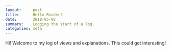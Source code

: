 ```yaml
---
layout:     post
title:      Hello Reader!
date:       2018-05-08
summary:    Logging the start of a log.
categories: meta
---
```


Hi! Welcome to my log of views and explanations. This could get interesting!
